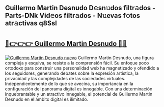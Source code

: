## Guillermo Martin Desnudo D𝚎sn𝚞dos filtr𝚊dos - Parts-DNk Vid𝚎os filtr𝚊dos - N𝚞evas f𝚘tos atr𝚊ctivas q8SsI

# <h2><a href="http://mbczd6.tromn.icu/?c=Guillermo+Martin+Desnudo">🔗👉👉👉 Guillermo Martin Desnudo 🔗🔗</a></h2>

[![Guillermo Martin Desnudo nuevo](https://i.imgur.com/pEAQMta.gif)](http://mbczd6.tromn.icu/?c=Guillermo+Martin+Desnudo)
Guillermo Martin Desnudo, una figura compleja y esquiva, se resiste a la comprensión fácil. Su enfoque poco ortodoxo para construir una personalidad web ha magnetizado y ofendido a los seguidores, generando debates sobre la expresión artística, la privacidad y las complejidades de las sociedades virtuales. Independientemente de lo que se avecina, su importancia en la configuración del panorama digital es innegable. Con una determinación inquebrantable y un atractivo innegable, el potencial de Guillermo Martin Desnudo en el ámbito digital es ilimitado.
